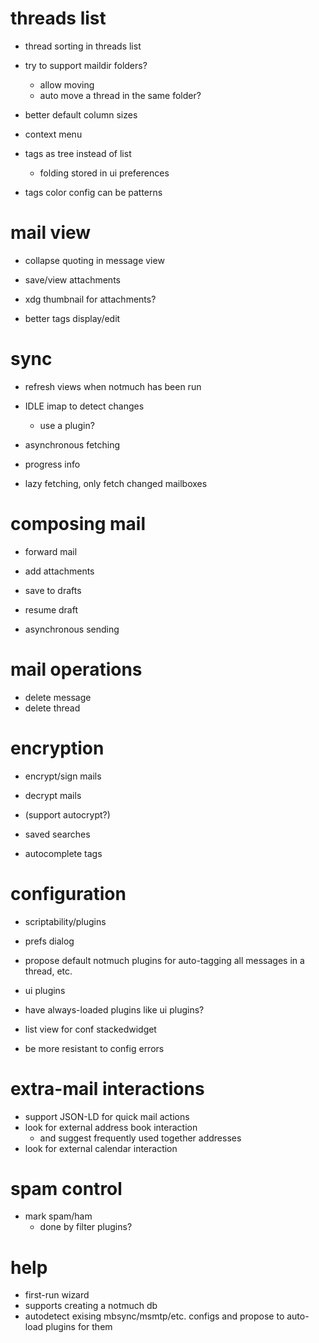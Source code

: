 
# threads list

* thread sorting in threads list

* try to support maildir folders?
    * allow moving
    * auto move a thread in the same folder?

* better default column sizes

* context menu

* tags as tree instead of list
    * folding stored in ui preferences

* tags color config can be patterns

# mail view

* collapse quoting in message view

* save/view attachments
* xdg thumbnail for attachments?

* better tags display/edit

# sync

* refresh views when notmuch has been run

* IDLE imap to detect changes
    * use a plugin?

* asynchronous fetching
* progress info
* lazy fetching, only fetch changed mailboxes

# composing mail

* forward mail
* add attachments

* save to drafts
* resume draft

* asynchronous sending

# mail operations

* delete message
* delete thread

# encryption

* encrypt/sign mails
* decrypt mails
* (support autocrypt?)

* saved searches
* autocomplete tags

# configuration

* scriptability/plugins
* prefs dialog

* propose default notmuch plugins for auto-tagging all messages in a thread, etc.
* ui plugins
* have always-loaded plugins like ui plugins?

* list view for conf stackedwidget

* be more resistant to config errors

# extra-mail interactions

* support JSON-LD for quick mail actions
* look for external address book interaction
    * and suggest frequently used together addresses
* look for external calendar interaction

# spam control

* mark spam/ham
    * done by filter plugins?

# help

* first-run wizard
* supports creating a notmuch db
* autodetect exising mbsync/msmtp/etc. configs and propose to auto-load plugins for them

